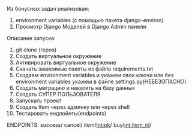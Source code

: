 Из бонусных задач реализован:
  1) environment variables (с помощью пакета django-environ)
  2) Просмотр Django Моделей в Django Admin панели

Описание запуска:
  1) git clone (repos)
  2) Создать виртуальное окружение
  3) Активировать виртуальное окружение
  4) Скачать зависимые пакеты из файла requirements.txt
  5) Создаем environment variables и укажем свои ключи или без environment variables укажем в файле settings.py(НЕБЕЗОПАСНО)
  6) Создать миграцию и накатить на базу данных
  7) Создать СУПЕР ПОЛЬЗОВАТЕЛЯ
  8) Запускать проект
  9) Создать Item через админку или через shell
  10) Тестировать ендпойнты(endpoints)
  
  ENDPOINTS:
      success/
      cancel/
      item/<int:pk>/
      buy/<int:item_id>/
